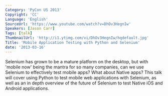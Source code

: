 ```yaml
---
Category: 'PyCon US 2013'
Copyright: 'CC'
Language: 'English'
SourceUrl: 'https://www.youtube.com/watch?v=DhOv3HegnIw'
Speakers: [Jason Carr]
Tags: [talk]
ThumbnailUrl: 'http://i1.ytimg.com/vi/DhOv3HegnIw/hqdefault.jpg'
Title: 'Mobile Application Testing with Python and Selenium'
date: '2013-03-16'
---
```

Selenium has grown to be a mature platform on the desktop, but with 'mobile now' being the mantra for so many companies, can we use Selenium to effectively test mobile apps? What about Native apps? This talk will cover using Python to test mobile web applications with Selenium, as well as an in depth overview of the future of Selenium to test Native iOS and Android applications. 
